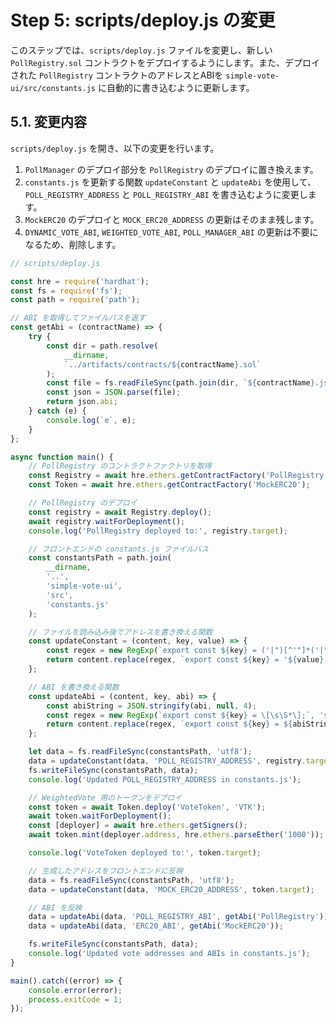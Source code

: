 # Step 5: scripts/deploy.js の変更

このステップでは、`scripts/deploy.js` ファイルを変更し、新しい `PollRegistry.sol` コントラクトをデプロイするようにします。また、デプロイされた `PollRegistry` コントラクトのアドレスとABIを `simple-vote-ui/src/constants.js` に自動的に書き込むように更新します。

## 5.1. 変更内容

`scripts/deploy.js` を開き、以下の変更を行います。

1.  `PollManager` のデプロイ部分を `PollRegistry` のデプロイに置き換えます。
2.  `constants.js` を更新する関数 `updateConstant` と `updateAbi` を使用して、`POLL_REGISTRY_ADDRESS` と `POLL_REGISTRY_ABI` を書き込むように変更します。
3.  `MockERC20` のデプロイと `MOCK_ERC20_ADDRESS` の更新はそのまま残します。
4.  `DYNAMIC_VOTE_ABI`, `WEIGHTED_VOTE_ABI`, `POLL_MANAGER_ABI` の更新は不要になるため、削除します。

```javascript
// scripts/deploy.js

const hre = require('hardhat');
const fs = require('fs');
const path = require('path');

// ABI を取得してファイルパスを返す
const getAbi = (contractName) => {
    try {
        const dir = path.resolve(
            __dirname,
            `../artifacts/contracts/${contractName}.sol`
        );
        const file = fs.readFileSync(path.join(dir, `${contractName}.json`));
        const json = JSON.parse(file);
        return json.abi;
    } catch (e) {
        console.log(`e`, e);
    }
};

async function main() {
    // PollRegistry のコントラクトファクトリを取得
    const Registry = await hre.ethers.getContractFactory('PollRegistry');
    const Token = await hre.ethers.getContractFactory('MockERC20');

    // PollRegistry のデプロイ
    const registry = await Registry.deploy();
    await registry.waitForDeployment();
    console.log('PollRegistry deployed to:', registry.target);

    // フロントエンドの constants.js ファイルパス
    const constantsPath = path.join(
        __dirname,
        '..',
        'simple-vote-ui',
        'src',
        'constants.js'
    );

    // ファイルを読み込み後でアドレスを書き換える関数
    const updateConstant = (content, key, value) => {
        const regex = new RegExp(`export const ${key} = ('|")[^'"]*('|");`);
        return content.replace(regex, `export const ${key} = '${value}';`);
    };

    // ABI を書き換える関数
    const updateAbi = (content, key, abi) => {
        const abiString = JSON.stringify(abi, null, 4);
        const regex = new RegExp(`export const ${key} = \[\s\S*\];`, 's');
        return content.replace(regex, `export const ${key} = ${abiString};`);
    };

    let data = fs.readFileSync(constantsPath, 'utf8');
    data = updateConstant(data, 'POLL_REGISTRY_ADDRESS', registry.target);
    fs.writeFileSync(constantsPath, data);
    console.log('Updated POLL_REGISTRY_ADDRESS in constants.js');

    // WeightedVote 用のトークンをデプロイ
    const token = await Token.deploy('VoteToken', 'VTK');
    await token.waitForDeployment();
    const [deployer] = await hre.ethers.getSigners();
    await token.mint(deployer.address, hre.ethers.parseEther('1000'));

    console.log('VoteToken deployed to:', token.target);

    // 生成したアドレスをフロントエンドに反映
    data = fs.readFileSync(constantsPath, 'utf8');
    data = updateConstant(data, 'MOCK_ERC20_ADDRESS', token.target);

    // ABI を反映
    data = updateAbi(data, 'POLL_REGISTRY_ABI', getAbi('PollRegistry'));
    data = updateAbi(data, 'ERC20_ABI', getAbi('MockERC20'));

    fs.writeFileSync(constantsPath, data);
    console.log('Updated vote addresses and ABIs in constants.js');
}

main().catch((error) => {
    console.error(error);
    process.exitCode = 1;
});
```
